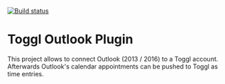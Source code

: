 [![Build status](https://ci.appveyor.com/api/projects/status/7ou5o4v4qyni85i6?svg=true)](https://ci.appveyor.com/project/armingerten/toggloutlook)

# Toggl Outlook Plugin

This project allows to connect Outlook (2013 / 2016) to a Toggl account. Afterwards Outlook's calendar appointments can be pushed to Toggl as time entries.

